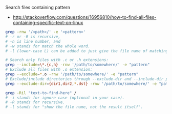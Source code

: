 Search files containing pattern

 * http://stackoverflow.com/questions/16956810/how-to-find-all-files-containing-specific-text-on-linux

```bash
grep -rnw '/<path>/' -e '<pattern>'
# -r or -R is recursive,
# -n is line number, and
# -w stands for match the whole word.
# -l (lower-case L) can be added to just give the file name of matching files.

# Search only files with .c or .h extensions:
grep --include=\*.{c,h} -rnw '/path/to/somewhere/' -e "pattern"
# Exclude all files with .o extension:
grep --exclude=*.o -rnw '/path/to/somewhere/' -e "pattern"
# Exclude/include directories through --exclude-dir and --include-dir parameter
grep --exclude-dir={dir1,dir2,*.dst} -rnw '/path/to/somewhere/' -e "pattern"
```

```bash
grep -Ril "text-to-find-here" /
# -i stands for ignore case (optional in your case).
# -R stands for recursive.
# -l stands for "show the file name, not the result itself".
```

